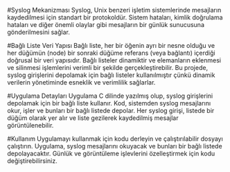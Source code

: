 #Syslog Mekanizması
Syslog, Unix benzeri işletim sistemlerinde mesajların kaydedilmesi için standart bir protokoldür. Sistem hataları, kimlik doğrulama hataları ve diğer önemli olaylar gibi mesajların bir günlük sunucusuna gönderilmesini sağlar.

#Bağlı Liste Veri Yapısı
Bağlı liste, her bir öğenin ayrı bir nesne olduğu ve her düğümün (node) bir sonraki düğüme referans (veya bağlantı) içerdiği doğrusal bir veri yapısıdır. Bağlı listeler dinamiktir ve elemanların eklenmesi ve silinmesi işlemlerini verimli bir şekilde gerçekleştirebilir. Bu projede, syslog girişlerini depolamak için bağlı listeler kullanılmıştır çünkü dinamik verilerin yönetiminde esneklik ve verimlilik sağlarlar.

#Uygulama Detayları
Uygulama C dilinde yazılmış olup, syslog girişlerini depolamak için bir bağlı liste kullanır. Kod, sistemden syslog mesajlarını okur, işler ve bunları bir bağlı listede depolar. Her syslog girişi, listede bir düğüm olarak yer alır ve liste gezilerek kaydedilmiş mesajlar görüntülenebilir.

#Kullanım
Uygulamayı kullanmak için kodu derleyin ve çalıştırılabilir dosyayı çalıştırın. Uygulama, syslog mesajlarını okuyacak ve bunları bir bağlı listede depolayacaktır. Günlük ve görüntüleme işlevlerini özelleştirmek için kodu değiştirebilirsiniz.
